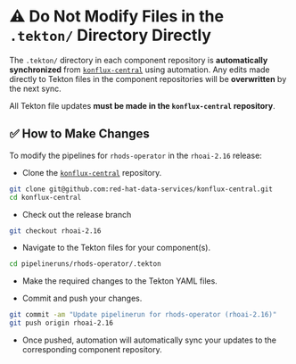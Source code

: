 # ⚠️ Do Not Modify Files in the `.tekton/` Directory Directly

The `.tekton/` directory in each component repository is **automatically synchronized** from [`konflux-central`](https://github.com/red-hat-data-services/konflux-central) using automation. Any edits made directly to Tekton files in the component repositories will be **overwritten** by the next sync.

All Tekton file updates **must be made in the `konflux-central` repository**.

## ✅ How to Make Changes

To modify the pipelines for `rhods-operator` in the `rhoai-2.16` release:

- Clone the [`konflux-central`](https://github.com/red-hat-data-services/konflux-central) repository.

```bash
git clone git@github.com:red-hat-data-services/konflux-central.git
cd konflux-central
```

- Check out the release branch

```bash
git checkout rhoai-2.16
```

- Navigate to the Tekton files for your component(s).

```bash
cd pipelineruns/rhods-operator/.tekton
```

- Make the required changes to the Tekton YAML files.

- Commit and push your changes.

```bash
git commit -am "Update pipelinerun for rhods-operator (rhoai-2.16)"
git push origin rhoai-2.16
```

- Once pushed, automation will automatically sync your updates to the corresponding component repository.
